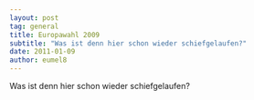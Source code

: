 ```yaml
---
layout: post
tag: general
title: Europawahl 2009
subtitle: "Was ist denn hier schon wieder schiefgelaufen?"
date: 2011-01-09
author: eumel8
---
```


<p><span>Was ist denn hier schon wieder schiefgelaufen?</span></p>
<p> </p>
<p><span><br /></span></p>
